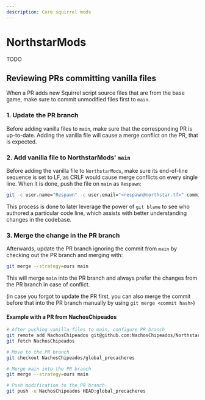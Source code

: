 ```yaml
---
description: Core squirrel mods
---
```


# NorthstarMods

TODO

## Reviewing PRs committing vanilla files

When a PR adds new Squirrel script source files that are from the base game, make sure to commit unmodified files first to `main`.

### 1. Update the PR branch

Before adding vanilla files to `main`, make sure that the corresponding PR is up-to-date.
Adding the vanilla file will cause a merge conflict on the PR, that is expected.

### 2. Add vanilla file to NorthstarMods' `main`

Before adding the vanilla file to `NorthstarMods`, make sure its end-of-line sequence is set to LF, as CRLF would cause merge conflicts on every single line.
When it is done, push the file on `main` as `Respawn`:

```sh
git -c user.name="Respawn" -c user.email="<respawn@northstar.tf>" commit -m "Add SQUIRREL_FILE.nut from VPK_NAME"
```

This process is done to later leverage the power of `git blame` to see who authored a particular code line, which assists with better understanding changes in the codebase.

### 3. Merge the change in the PR branch

Afterwards, update the PR branch ignoring the commit from `main` by checking out the PR branch and merging with:

```sh
git merge --strategy=ours main
```

This will merge `main` into the PR branch and always prefer the changes from the PR branch in case of conflict.

(in case you forgot to update the PR first, you can also merge the commit before that into the PR branch manually by using `git merge <commit hash>`)

#### Example with a PR from NachosChipeados

```sh
# After pushing vanilla files to main, configure PR branch
git remote add NachosChipeados git@github.com:NachosChipeados/NorthstarMods.git
git fetch NachosChipeados

# Move to the PR branch
git checkout NachosChipeados/global_precacheres

# Merge main into the PR branch
git merge --strategy=ours main

# Push modification to the PR branch
git push -u NachosChipeados HEAD:global_precacheres
```
